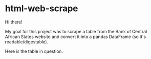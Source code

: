 # html-web-scrape

Hi there!

My goal for this project was to scrape a table from the Bank of Central African States website and convert it into a pandas DataFrame (so it's readable/digestable). 

Here is the table in question. 

